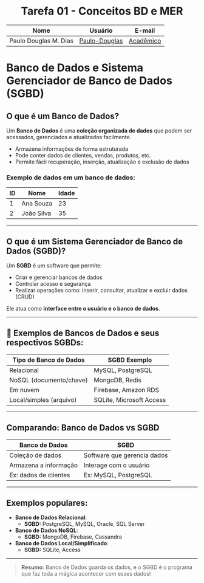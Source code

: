 <h1 align="center">Tarefa 01 - Conceitos BD e MER</h1>

| Nome | Usuário | E-mail |
|------|---------|--------|
| Paulo Douglas M. Dias | [Paulo-Douglas](https://github.com/Paulo-Douglas) | [Acadêmico](paulo.martins.132@ufrn.edu.br) |

# Banco de Dados e Sistema Gerenciador de Banco de Dados (SGBD)

## O que é um Banco de Dados?

Um **Banco de Dados** é uma **coleção organizada de dados** que podem ser acessados, gerenciados e atualizados facilmente.

- Armazena informações de forma estruturada
- Pode conter dados de clientes, vendas, produtos, etc.
- Permite fácil recuperação, inserção, atualização e exclusão de dados

### Exemplo de dados em um banco de dados:

| ID | Nome       | Idade |
|----|------------|-------|
| 1  | Ana Souza  | 23    |
| 2  | João Silva | 35    |

---

## O que é um Sistema Gerenciador de Banco de Dados (SGBD)?

Um **SGBD** é um software que permite:
- Criar e gerenciar bancos de dados
- Controlar acesso e segurança
- Realizar operações como: inserir, consultar, atualizar e excluir dados (CRUD)

Ele atua como **interface entre o usuário e o banco de dados**.

---

## 🧩 Exemplos de Bancos de Dados e seus respectivos SGBDs:

| Tipo de Banco de Dados     | SGBD Exemplo            |
|----------------------------|-------------------------|
| Relacional                 | MySQL, PostgreSQL       |
| NoSQL (documento/chave)    | MongoDB, Redis          |
| Em nuvem                   | Firebase, Amazon RDS    |
| Local/simples (arquivo)    | SQLite, Microsoft Access|

---

## Comparando: Banco de Dados vs SGBD

| Banco de Dados        | SGBD                        |
|-----------------------|-----------------------------|
| Coleção de dados      | Software que gerencia dados |
| Armazena a informação | Interage com o usuário      |
| Ex: dados de clientes | Ex: MySQL, PostgreSQL       |

---

## Exemplos populares:

- **Banco de Dados Relacional**:
  - **SGBD:** PostgreSQL, MySQL, Oracle, SQL Server
- **Banco de Dados NoSQL**:
  - **SGBD:** MongoDB, Firebase, Cassandra
- **Banco de Dados Local/Simplificado**:
  - **SGBD:** SQLite, Access

---

> **Resumo:** Banco de Dados guarda os dados, e o SGBD é o programa que faz toda a mágica acontecer com esses dados!

